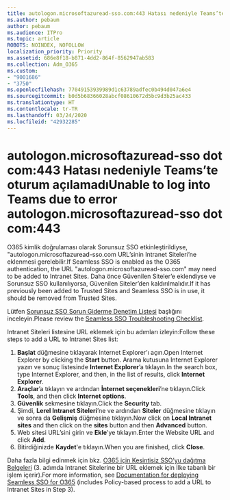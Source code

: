 ```yaml
---
title: autologon.microsoftazuread-sso.com:443 Hatası nedeniyle Teams’te oturum açılamadı
ms.author: pebaum
author: pebaum
ms.audience: ITPro
ms.topic: article
ROBOTS: NOINDEX, NOFOLLOW
localization_priority: Priority
ms.assetid: 686e8f18-b871-4dd2-864f-8562947ab583
ms.collection: Adm_O365
ms.custom:
- "9001686"
- "3750"
ms.openlocfilehash: 77049153939989d1c63789adfec0b494d047a6e4
ms.sourcegitcommit: b0d5b68366028abcf08610672d5bc9d3b25ac433
ms.translationtype: HT
ms.contentlocale: tr-TR
ms.lasthandoff: 03/24/2020
ms.locfileid: "42932285"
---
```

# <a name="unable-to-log-into-teams-due-to-error-autologonmicrosoftazuread-sso-dot-com443"></a><span data-ttu-id="273a4-102">autologon.microsoftazuread-sso dot com:443 Hatası nedeniyle Teams’te oturum açılamadı</span><span class="sxs-lookup"><span data-stu-id="273a4-102">Unable to log into Teams due to error autologon.microsoftazuread-sso dot com:443</span></span>

<span data-ttu-id="273a4-103">O365 kimlik doğrulaması olarak Sorunsuz SSO etkinleştirildiyse, "autologon.microsoftazuread-sso.com URL’sinin Intranet Siteleri’ne eklenmesi gerelebilir.</span><span class="sxs-lookup"><span data-stu-id="273a4-103">If Seamless SSO is enabled as the O365 authentication, the URL "autologon.microsoftazuread-sso.com" may need to be added to Intranet Sites.</span></span>  <span data-ttu-id="273a4-104">Daha önce Güvenilen Siteler’e eklendiyse ve Sorunsuz SSO kullanılıyorsa, Güvenilen Siteler’den kaldırılmalıdır.</span><span class="sxs-lookup"><span data-stu-id="273a4-104">If it has previously been added to Trusted Sites  and Seamless SSO is in use, it should be removed from Trusted Sites.</span></span>

<span data-ttu-id="273a4-105">Lütfen [Sorunsuz SSO Sorun Giderme Denetim Listesi](https://docs.microsoft.com/azure/active-directory/hybrid/tshoot-connect-sso#troubleshooting-checklist) başlığını inceleyin.</span><span class="sxs-lookup"><span data-stu-id="273a4-105">Please review the [Seamless SSO Troubleshooting Checklist](https://docs.microsoft.com/azure/active-directory/hybrid/tshoot-connect-sso#troubleshooting-checklist).</span></span>

<span data-ttu-id="273a4-106">Intranet Siteleri listesine URL eklemek için bu adımları izleyin:</span><span class="sxs-lookup"><span data-stu-id="273a4-106">Follow these steps to add a URL to Intranet Sites list:</span></span>

1. <span data-ttu-id="273a4-107">**Başlat** düğmesine tıklayarak Internet Explorer’ı açın.</span><span class="sxs-lookup"><span data-stu-id="273a4-107">Open Internet Explorer by clicking the **Start** button.</span></span> <span data-ttu-id="273a4-108">Arama kutusuna Internet Explorer yazın ve sonuç listesinde **Internet Explorer**’a tıklayın.</span><span class="sxs-lookup"><span data-stu-id="273a4-108">In the search box, type Internet Explorer, and then, in the list of results, click **Internet Explorer**.</span></span>
2. <span data-ttu-id="273a4-109">**Araçlar**’a tıklayın ve ardından **İnternet seçenekleri**’ne tıklayın.</span><span class="sxs-lookup"><span data-stu-id="273a4-109">Click **Tools**, and then click **Internet options**.</span></span>
3. <span data-ttu-id="273a4-110">**Güvenlik** sekmesine tıklayın.</span><span class="sxs-lookup"><span data-stu-id="273a4-110">Click the **Security** tab.</span></span>
4. <span data-ttu-id="273a4-111">Şimdi, **Lerel Intranet Siteleri**’ne ve ardından **Siteler** düğmesine tıklayın ve sonra da **Gelişmiş** düğmesine tıklayın.</span><span class="sxs-lookup"><span data-stu-id="273a4-111">Now click on **Local Intranet sites** and then click on the **sites** button and then **Advanced** button.</span></span>
5. <span data-ttu-id="273a4-112">Web sitesi URL’sini girin ve **Ekle**’ye tıklayın.</span><span class="sxs-lookup"><span data-stu-id="273a4-112">Enter the Website URL and click **Add**.</span></span>
6. <span data-ttu-id="273a4-113">Bitirdiğinizde **Kaydet**'e tıklayın.</span><span class="sxs-lookup"><span data-stu-id="273a4-113">When you are finished, click **Close**.</span></span>

<span data-ttu-id="273a4-114">Daha fazla bilgi edinmek için bkz. [O365 için Kesintisiz SSO’yu dağıtma Belgeleri](https://docs.microsoft.com/azure/active-directory/hybrid/how-to-connect-sso-quick-start) (3. adımda Intranet Sitelerine bir URL eklemek için İlke tabanlı bir işlem içerir).</span><span class="sxs-lookup"><span data-stu-id="273a4-114">For more information, see [Documentation for deploying Seamless SSO for O365](https://docs.microsoft.com/azure/active-directory/hybrid/how-to-connect-sso-quick-start) (includes Policy-based process to add a URL to Intranet Sites in Step 3).</span></span>

